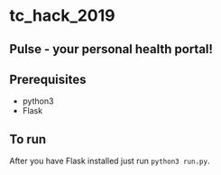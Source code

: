 # tc_hack_2019

## Pulse - your personal health portal!

## Prerequisites

* python3
* Flask

## To run

After you have Flask installed just run `python3 run.py`.
